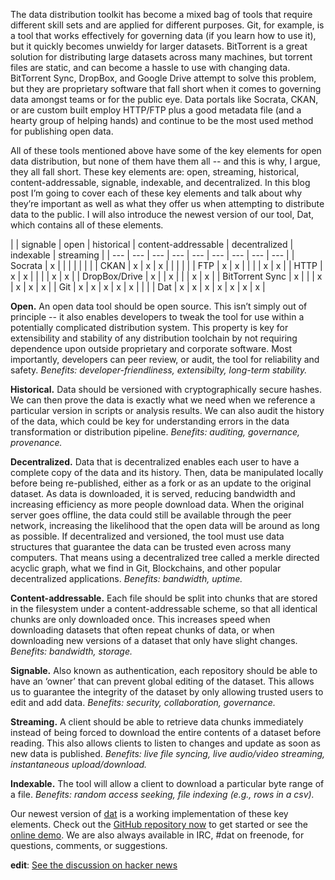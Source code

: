 The data distribution toolkit has become a mixed bag of tools that require different skill sets and are applied for different purposes. Git, for example, is a tool that works effectively for governing data (if you learn how to use it), but it quickly becomes unwieldy for larger datasets. BitTorrent is a great solution for distributing large datasets across many machines, but torrent files are static, and can become a hassle to use with changing data. BitTorrent Sync, DropBox, and Google Drive attempt to solve this problem, but they are proprietary software that fall short when it comes to governing data amongst teams or for the public eye. Data portals like Socrata, CKAN, or are custom built employ HTTP/FTP plus a good metadata file (and a hearty group of helping hands) and continue to be the most used method for publishing open data.

All of these tools mentioned above have some of the key elements for open data distribution, but none of them have them all -- and this is why, I argue, they all fall short. These key elements are: open, streaming, historical, content-addressable, signable, indexable, and decentralized. In this blog post I’m going to cover each of these key elements and talk about why they’re important as well as what they offer us when attempting to distribute data to the public. I will also introduce the newest version of our tool, Dat, which contains all of these elements.


| | signable | open | historical | content-addressable | decentralized | indexable | streaming |
| --- | --- | --- | --- | --- | --- | --- | --- | --- |
| Socrata | x |   |   |   |   |   |   |
| CKAN | x | x | x |   |   |   |   |
| FTP | x | x |   |   |   | x |  x |
| HTTP | x | x |   |   |   | x | x |
| DropBox/Drive | x |   | x |   |   | x | x |
| BitTorrent Sync | x |   |   | x | x | x | x |
| Git | x | x  | x | x | x |   |   |
| Dat |  x | x | x | x | x | x | x |




**Open.** An open data tool should be open source. This isn’t simply out of principle -- it also enables developers to tweak the tool for use within a potentially complicated distribution system. This property is key for extensibility and stability of any distribution toolchain by not requiring dependence upon outside proprietary and corporate software. Most importantly, developers can peer review, or audit, the tool for reliability and safety. *Benefits: developer-friendliness, extensibilty, long-term stability.*

**Historical.** Data should be versioned with cryptographically secure hashes. We can then prove the data is exactly what we need when we reference a particular version in scripts or analysis results. We can also audit the history of the data, which could be key for understanding errors in the data transformation or distribution pipeline. *Benefits: auditing, governance, provenance.*

**Decentralized.** Data that is decentralized enables each user to have a complete copy of the data and its history. Then, data be manipulated locally before being re-published, either as a fork or as an update to the original dataset. As data is downloaded, it is served, reducing bandwidth and increasing efficiency as more people download data. When the original server goes offline, the data could still be available through the peer network, increasing the likelihood that the open data will be around as long as possible. If decentralized and versioned, the tool must use data structures that guarantee the data can be trusted even across many computers. That means using a decentralized tree called a merkle directed acyclic graph, what we find in Git, Blockchains, and other popular decentralized applications.  *Benefits: bandwidth, uptime.*

**Content-addressable.** Each file should be split into chunks that are stored in the filesystem under a content-addressable scheme, so that all identical chunks are only downloaded once. This increases speed when downloading datasets that often repeat chunks of data, or when downloading new versions of a dataset that only have slight changes. *Benefits: bandwidth, storage.*

**Signable.** Also known as authentication, each repository should be able to have an ‘owner’ that can prevent global editing of the dataset. This allows us to guarantee the integrity of the dataset by only allowing trusted users to edit and add data. *Benefits: security, collaboration, governance.*

**Streaming.** A client should be able to retrieve data chunks immediately instead of being forced to download the entire contents of a dataset before reading. This also allows clients to listen to changes and update as soon as new data is published. *Benefits: live file syncing, live audio/video streaming, instantaneous upload/download.*

**Indexable.** The tool will allow a client to download a particular byte range of a file. *Benefits: random access seeking, file indexing (e.g., rows in a csv).*

Our newest version of [dat](http://github.com/maxogden/dat) is a working implementation of these key elements. Check out the [GitHub repository now](http://github.com/maxogden/dat) to get started or see the [online demo](http://dat.land). We are also always available in IRC, #dat on freenode, for questions, comments, or suggestions.

**edit**: [See the discussion on hacker news](https://news.ycombinator.com/item?id=12020422)
